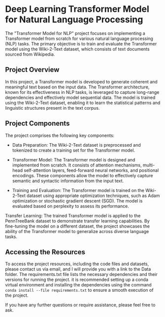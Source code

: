 # Deep Learning Transformer Model for Natural Language Processing
The "Transformer Model for NLP" project focuses on implementing a Transformer model from scratch for various natural language processing (NLP) tasks. The primary objective is to train and evaluate the Transformer model using the Wiki-2-Text dataset, which consists of text documents sourced from Wikipedia.

## Project Overview
In this project, a Transformer model is developed to generate coherent and meaningful text based on the input data. The Transformer architecture, known for its effectiveness in NLP tasks, is leveraged to capture long-range dependencies and effectively model sequential data. The model is trained using the Wiki-2-Text dataset, enabling it to learn the statistical patterns and linguistic structures present in the text corpus.

## Project Components
The project comprises the following key components:

* Data Preparation: The Wiki-2-Text dataset is preprocessed and tokenized to create a training set for the Transformer model.

* Transformer Model: The Transformer model is designed and implemented from scratch. It consists of attention mechanisms, multi-head self-attention layers, feed-forward neural networks, and positional encodings. These components allow the model to effectively capture semantic and syntactic information from the input text.

* Training and Evaluation: The Transformer model is trained on the Wiki-2-Text dataset using appropriate optimization techniques, such as Adam optimization or stochastic gradient descent (SGD). The model is evaluated based on perplexity to assess its performance.

Transfer Learning: The trained Transformer model is applied to the PennTreeBank dataset to demonstrate transfer learning capabilities. By fine-tuning the model on a different dataset, the project showcases the ability of the Transformer model to generalize across diverse language tasks.

## Accessing the Resources
To access the project resources, including the code files and datasets, please contact us via email, and I will provide you with a link to the Data folder. The requirements.txt file lists the necessary dependencies and their versions for running the project. it is recommended setting up a conda virtual environment and installing the dependencies using the command ```conda install --file requirements.txt``` to ensure a smooth execution of the project.

If you have any further questions or require assistance, please feel free to ask.
